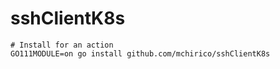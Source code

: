 # sshClientK8s

```
# Install for an action
GO111MODULE=on go install github.com/mchirico/sshClientK8s


```
